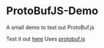 # ProtoBufJS-Demo
A small demo to test out ProtoBuf.js

Test it out [here](https://rdk1207.github.io/ProtoBufJS-Demo/demo.html)
Uses [protobuf.js](https://github.com/dcodeIO/protobuf.js)
